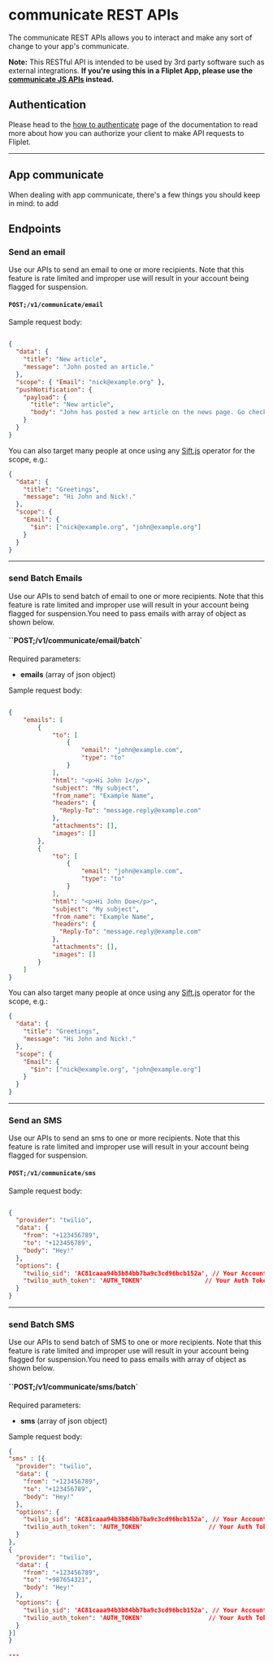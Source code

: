 # communicate REST APIs

The communicate REST APIs allows you to interact and make any sort of change to your app's communicate.

<p class="warning"><strong>Note:</strong> This RESTful API is intended to be used by 3rd party software such as external integrations. <strong>If you're using this in a Fliplet App, please use the <a href="/API/fliplet-communicate.html">communicate JS APIs</a> instead.</strong></p>

## Authentication

Please head to the [how to authenticate](authenticate.md) page of the documentation to read more about how you can authorize your client to make API requests to Fliplet.

---

## App communicate

When dealing with app communicate, there's a few things you should keep in mind:
  to add


## Endpoints

### Send an email

Use our APIs to send an email to one or more recipients. Note that this feature is rate limited and improper use will result in your account being flagged for suspension.

#### `POST;/v1/communicate/email`

Sample request body:

```json

{
  "data": {
    "title": "New article",
    "message": "John posted an article."
  },
  "scope": { "Email": "nick@example.org" },
  "pushNotification": {
    "payload": {
      "title": "New article",
      "body": "John has posted a new article on the news page. Go check it out!"
    }
  }
}
```

You can also target many people at once using any [Sift.js](https://github.com/Fliplet/sift.js) operator for the scope, e.g.:

```json
{
  "data": {
    "title": "Greetings",
    "message": "Hi John and Nick!."
  },
  "scope": {
    "Email": {
      "$in": ["nick@example.org", "john@example.org"]
    }
  }
}
```

---

### send Batch Emails

Use our APIs to send batch of email to one or more recipients. Note that this feature is rate limited and improper use will result in your account being flagged for suspension.You need to pass emails with array of object as shown below.

#### ``POST;/v1/communicate/email/batch`

Required parameters:
- **emails** (array of json object)

Sample request body:

```json

{
    "emails": [
        {
            "to": [
                {
                    "email": "john@example.com",
                    "type": "to"
                }
            ],
            "html": "<p>Hi John 1</p>",
            "subject": "My subject",
            "from_name": "Example Name",
            "headers": {
              "Reply-To": "message.reply@example.com"
            },
            "attachments": [],
            "images": []
        },
        {
            "to": [
                {
                    "email": "john@example.com",
                    "type": "to"
                }
            ],
            "html": "<p>Hi John Doe</p>",
            "subject": "My subject",
            "from_name": "Example Name",
            "headers": {
              "Reply-To": "message.reply@example.com"
            },
            "attachments": [],
            "images": []
        }
    ]
}

```

You can also target many people at once using any [Sift.js](https://github.com/Fliplet/sift.js) operator for the scope, e.g.:

```json
{
  "data": {
    "title": "Greetings",
    "message": "Hi John and Nick!."
  },
  "scope": {
    "Email": {
      "$in": ["nick@example.org", "john@example.org"]
    }
  }
}

```

---
### Send an SMS

Use our APIs to send an sms to one or more recipients. Note that this feature is rate limited and improper use will result in your account being flagged for suspension.

#### `POST;/v1/communicate/sms`

Sample request body:

```json

{
  "provider": "twilio",
  "data": {
    "from": "+123456789",
    "to": "+123456789",
    "body": "Hey!"
  },
  "options": {
    "twilio_sid": 'AC81caaa94b3b84bb7ba9c3cd96bcb152a', // Your Account SID from www.twilio.com/console
    "twilio_auth_token": 'AUTH_TOKEN'                 // Your Auth Token from www.twilio.com/console
  }
}
```

---

### send Batch SMS

Use our APIs to send batch of SMS to one or more recipients. Note that this feature is rate limited and improper use will result in your account being flagged for suspension.You need to pass emails with array of object as shown below.

#### ``POST;/v1/communicate/sms/batch`

Required parameters:
- **sms** (array of json object)

Sample request body:

```json
{
"sms" : [{
  "provider": "twilio",
  "data": {
    "from": "+123456789",
    "to": "+123456789",
    "body": "Hey!"
  },
  "options": {
    "twilio_sid": 'AC81caaa94b3b84bb7ba9c3cd96bcb152a', // Your Account SID from www.twilio.com/console
    "twilio_auth_token": 'AUTH_TOKEN'                  // Your Auth Token from www.twilio.com/console
  }
},
{
  "provider": "twilio",
  "data": {
    "from": "+123456789",
    "to": "+987654321",
    "body": "Hey!"
  },
  "options": {
    "twilio_sid": 'AC81caaa94b3b84bb7ba9c3cd96bcb152a', // Your Account SID from www.twilio.com/console
    "twilio_auth_token": 'AUTH_TOKEN'                  // Your Auth Token from www.twilio.com/console
  }
}]
}

---